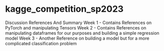 # kagge_competition_sp2023
Discussion References And Summary
  Week 1 - Contains References on PyTorch and manipulating Tensors
  Week 2 - Contains References on manipulating dataframes for our purposes and building a simple regression model
  Week 3 - Another Reference on building a model but for a more complicated classification problem
